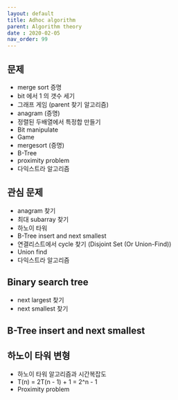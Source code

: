 ```yaml
---
layout: default
title: Adhoc algorithm
parent: Algorithm theory
date : 2020-02-05
nav_order: 99
---
```


## 문제

- merge sort 증명
- bit 에서 1 의 갯수 세기
- 그래프 게임 (parent 찾기 알고리즘)
- anagram (증명)
- 정렬된 두배열에서 특정합 만들기
- Bit manipulate
- Game
- mergesort (증명)
- B-Tree
- proximity problem
- 다익스트라 알고리즘

## 관심 문제

- anagram 찾기
- 최대 subarray 찾기
- 하노이 타워
- B-Tree insert and next smallest
- 연결리스트에서 cycle 찾기 (Disjoint Set (Or Union-Find))
- Union find
- 다익스트라 알고리즘

## Binary search tree

- next largest 찾기
- next smallest 찾기

## B-Tree insert and next smallest

## 하노이 타워 변형

- 하노이 타워 알고리즘과 시간복잡도
- T(n) = 2T(n - 1) + 1 = 2^n - 1
- Proximity problem
